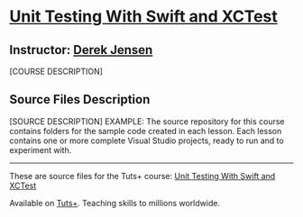 # [Unit Testing With Swift and XCTest][published url]
## Instructor: [Derek Jensen][instructor url]


[COURSE DESCRIPTION]

## Source Files Description

[SOURCE DESCRIPTION]
EXAMPLE: The source repository for this course contains folders for the sample code created in each lesson. Each lesson contains one or more complete Visual Studio projects, ready to run and to experiment with.


------

These are source files for the Tuts+ course: [Unit Testing With Swift and XCTest][published url]

Available on [Tuts+](https://tutsplus.com). Teaching skills to millions worldwide.

[published url]: https://code.tutsplus.com/courses/unit-testing-with-swift-and-xctest
[instructor url]: https://tutsplus.com/authors/derek-jensen
